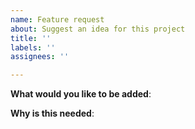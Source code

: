 ```yaml
---
name: Feature request
about: Suggest an idea for this project
title: ''
labels: ''
assignees: ''

---
```


**What would you like to be added**:

**Why is this needed**:
